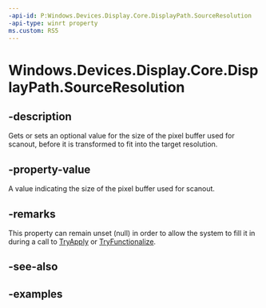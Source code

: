 ```yaml
---
-api-id: P:Windows.Devices.Display.Core.DisplayPath.SourceResolution
-api-type: winrt property
ms.custom: RS5
---
```


<!-- Property syntax.
public IReference<SizeInt32> SourceResolution { get;  set; }
-->

# Windows.Devices.Display.Core.DisplayPath.SourceResolution

## -description
Gets or sets an optional value for the size of the pixel buffer used for scanout, before it is transformed to fit into the target resolution.

## -property-value
A value indicating the size of the pixel buffer used for scanout.

## -remarks
This property can remain unset (null) in order to allow the system to fill it in during a call to [TryApply](displaystate_tryapply_634222246.md) or [TryFunctionalize](displaystate_tryfunctionalize_741039460.md).

## -see-also

## -examples
